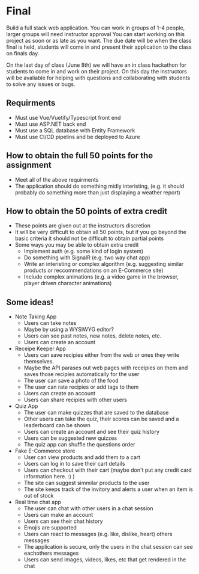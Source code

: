 # Final
Build a full stack web application.
You can work in groups of 1-4 people, larger groups will need instructor approval
You can start working on this project as soon or as late as you want. The due date will be when the class final is held, students will come in and present their application to the class on finals day.

On the last day of class (June 8th) we will have an in class hackathon for students to come in and work on their project. On this day the instructors will be avaliable for helping with questions and collaborating with students to solve any issues or bugs.

## Requirments
- Must use Vue/Vuetify/Typescript front end
- Must use ASP.NET back end
- Must use a SQL database with Entity Framework
- Must use CI/CD pipelins and be deployed to Azure

## How to obtain the full 50 points for the assignment
- Meet all of the above requirments
- The application should do something midly interisting, (e.g. it should probably do something more than just displaying a weather report)

## How to obtain the 50 points of extra credit
- These points are given out at the instructors discretion
- It will be very difficult to obtain all 50 points, but if you go beyond the basic criteria it should not be difficult to obtain partial points
- Some ways you may be able to obtain extra credit
  - Implement auth (e.g. some kind of login system)
  - Do something with SignalR (e.g. two way chat app)
  - Write an interisting or complex algorithm (e.g. suggesting similar products or reccommendations on an E-Commerce site)
  - Include complex animations (e.g. a video game in the browser, player driven character animations)

## Some ideas!
- Note Taking App
    - Users can take notes
    - Maybe by using a WYSIWYG editor? 
    - Users can see past notes, new notes, delete notes, etc. 
    - Users can create an account
- Receipe Keeper App 
    - Users can save recipies either from the web or ones they write themselves. 
    - Maybe the API parases out web pages with receipies on them and saves those recipies automatically for the user
    - The user can save a photo of the food
    - The user can rate recipies or add tags to them
    - Users can create an account
    - Users can share recipies with other users
- Quiz App
    - The user can make quizzes that are saved to the database
    - Other users can take the quiz, their scores can be saved and a leaderboard can be shown
    - Users can create an account and see their quiz history
    - Users can be suggested new quizzes
    - The quiz app can shuffle the questions order
- Fake E-Commerce store
    - User can view products and add them to a cart
    - Users can log in to save their cart details
    - Users can checkout with their cart (maybe don't put any credit card information here. :) )
    - The site can suggest simmilar products to the user
    - The site keeps track of the invitory and alerts a user when an item is out of stock
- Real time chat app
    - The user can chat with other users in a chat session
    - Users can make an account
    - Users can see their chat history 
    - Emojis are supported
    - Users can react to messages (e.g. like, dislike, heart) others messages
    - The application is secure, only the users in the chat session can see eachothers messages
    - Users can send images, videos, likes, etc that get rendered in the chat

